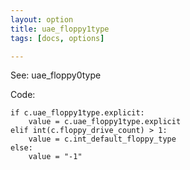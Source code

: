 ```yaml
---
layout: option
title: uae_floppy1type
tags: [docs, options]

---
```


See: uae_floppy0type

Code:

    if c.uae_floppy1type.explicit:
        value = c.uae_floppy1type.explicit
    elif int(c.floppy_drive_count) > 1:
        value = c.int_default_floppy_type
    else:
        value = "-1"
